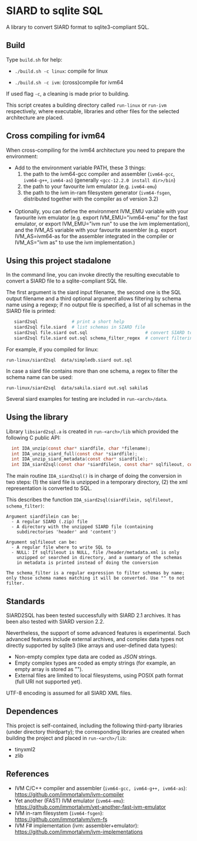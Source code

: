 # SIARD to sqlite SQL

A library to convert SIARD format to sqlite3-compliant SQL.

## Build
Type ```build.sh``` for help:

* ```./build.sh -c linux```: compile for linux

* ```./build.sh -c ivm```: (cross)compile for ivm64

If used flag ```-c```, a cleaning is made prior to building.

This script creates a building directory called  ```run-linux``` or ```run-ivm```
respectively, where executable, libraries and other files for the selected
architecture are placed.

## Cross compiling for ivm64

When cross-compiling for the ivm64 architecture you need to
prepare the environment:

* Add to the environment variable PATH, these 3 things:
  1. the path to the ivm64-gcc compiler and assembler (```ivm64-gcc```, ```ivm64-g++```, ```ivm64-as```) (generally ```<gcc-12.2.0 install dir>/bin```)
  1. the path to your favourite ivm emulator (e.g. ```ivm64-emu```)
  1. the path to the ivm in-ram filesystem generator (```ivm64-fsgen```, distributed together with the compiler as of version 3.2)
  <br/><br/>
* Optionally, you can define the environment IVM_EMU variable with your favourite
ivm emulator (e.g. export IVM_EMU="ivm64-emu" for the fast emulator, or export IVM_EMU="ivm run" to use the ivm implementation), and the IVM_AS variable with your favourite assembler (e.g. export IVM_AS=ivm64-as for the assembler integrated in the compiler or IVM_AS="ivm as" to use the ivm implementation.)

## Using this project stadalone

In the command line, you can invoke directly the resulting executable to convert a SIARD file to a sqlite-compliant SQL file.

The first argument is the siard input filename, the second one is the SQL output filename and a third optional argument allows filtering by schema name using a regexp; if no output file is specified, a list of all schemas in the SIARD file is printed:

  ```sh 
     siard2sql             # print a short help
     siard2sql file.siard  # list schemas in SIARD file  
     siard2sql file.siard out.sql                      # convert SIARD to sqlite3 SQL
     siard2sql file.siard out.sql schema_filter_regex  # convert filtering by schema name
  ```


For example, if you compiled for linux:

  ```run-linux/siard2sql  data/simpledb.siard out.sql```

In case a siard file contains more than one schema, a regex to filter the schema name can be used:

  ```run-linux/siard2sql  data/sakila.siard out.sql sakila$```

Several siard examples for testing are included in  ```run-<arch>/data```.

## Using the library

Library ```libsiard2sql.a``` is created in ```run-<arch>/lib``` which
provided the following C public API:

  ```c
    int IDA_unzip(const char* siardfile, char *filename);
    int IDA_unzip_siard_full(const char *siardfile);
    int IDA_unzip_siard_metadata(const char* siardfile);
    int IDA_siard2sql(const char *siardfilein, const char* sqlfileout, const char *schema_filter);
  ```

The main routine  ```IDA_siard2sql()``` is in charge of doing the conversion in two
steps: (1) the siard file is unzipped in a temporary directory, (2) the xml representation
is converted to SQL.

This describes the function ```IDA_siard2sql(siardfilein, sqlfileout, schema_filter)```:

```
Argument siardfilein can be:
  - A regular SIARD (.zip) file
  - A directory with the unzipped SIARD file (containing
    subdirectories 'header' and 'content')
    
Argument sqlfileout can be:
  - A regular file where to write SQL to
  - NULL: If sqlfileout is NULL, file /header/metadata.xml is only
    unzipped or searched in directory, and a summary of the schemas
    in metadata is printed instead of doing the conversion
    
The schema_filter is a regular expression to filter schemas by name;
only those schema names matching it will be converted. Use "" to not filter.
```

## Standards
SIARD2SQL has been tested successfully with SIARD 2.1 archives. It has been also tested with SIARD version 2.2.

Nevertheless, the support of some advanced features is experimental. Such advanced features include external archives, and complex data types not directly supported by sqlite3 (like arrays and user-defined data types):

- Non-empty complex type data are coded as _JSON_ strings.
- Empty complex types are coded as empty strings (for example, an empty array is stored as "").
- External files are limited to local filesystems, using POSIX path format (full URI not supported yet).

UTF-8 encoding is assumed for all SIARD XML files.

## Dependences

This project is self-contained, including the following third-party libraries
(under directory thirdparty); the corresponding libraries are created when building the
project and placed in ```run-<arch>/lib```:

* tinyxml2
* zlib

## References

* IVM C/C++ compiler and assembler (```ivm64-gcc, ivm64-g++, ivm64-as```): https://github.com/immortalvm/ivm-compiler
* Yet another (FAST) IVM emulator (```ivm64-emu```): https://github.com/immortalvm/yet-another-fast-ivm-emulator
* IVM in-ram filesystem (```ivm64-fsgen```): https://github.com/immortalvm/ivm-fs
* IVM F# implementation (ivm: assembler+emulator): https://github.com/immortalvm/ivm-implementations


